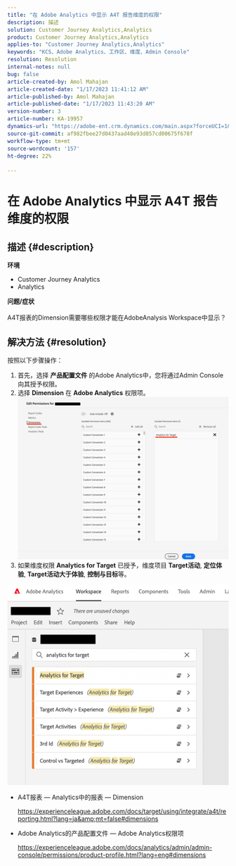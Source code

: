 ```yaml
---
title: "在 Adobe Analytics 中显示 A4T 报告维度的权限"
description: 描述
solution: Customer Journey Analytics,Analytics
product: Customer Journey Analytics,Analytics
applies-to: "Customer Journey Analytics,Analytics"
keywords: "KCS、Adobe Analytics、工作区、维度、Admin Console"
resolution: Resolution
internal-notes: null
bug: false
article-created-by: Amol Mahajan
article-created-date: "1/17/2023 11:41:12 AM"
article-published-by: Amol Mahajan
article-published-date: "1/17/2023 11:43:20 AM"
version-number: 3
article-number: KA-19957
dynamics-url: "https://adobe-ent.crm.dynamics.com/main.aspx?forceUCI=1&pagetype=entityrecord&etn=knowledgearticle&id=a94a6dd4-5b96-ed11-aad1-6045bd006b3d"
source-git-commit: af982fbee27d0437aad48e93d857cd00675f678f
workflow-type: tm+mt
source-wordcount: '157'
ht-degree: 22%

---
```


# 在 Adobe Analytics 中显示 A4T 报告维度的权限

## 描述 {#description}

<b>环境</b>
- Customer Journey Analytics
- Analytics



<b>问题/症状</b><br><br>A4T报表的Dimension需要哪些权限才能在AdobeAnalysis Workspace中显示？<br>

## 解决方法 {#resolution}

按照以下步骤操作：
1. 首先，选择 <b>产品配置文件</b> 的Adobe Analytics中，您将通过Admin Console向其授予权限。
2. 选择 <b>Dimension</b> 在 <b>Adobe Analytics</b> 权限项。\
   ![](assets/123b13c2-bb08-ed11-82e4-00224809a4ae.png)
3. 如果维度权限 <b>Analytics for Target</b> 已授予，维度项目 <b>Target活动</b>, <b>定位体验</b>, <b>Target活动大于体验</b>, <b>控制与目标</b>等。


![](assets/8b0bbd95-f4f5-ec11-bb3d-000d3a5b0d3b.png)

- A4T报表 — Analytics中的报表 — Dimension

   https://experienceleague.adobe.com/docs/target/using/integrate/a4t/reporting.html?lang=ja&amp;mt=false#dimensions
- Adobe Analytics的产品配置文件 — Adobe Analytics权限项

   https://experienceleague.adobe.com/docs/analytics/admin/admin-console/permissions/product-profile.html?lang=eng#dimensions

